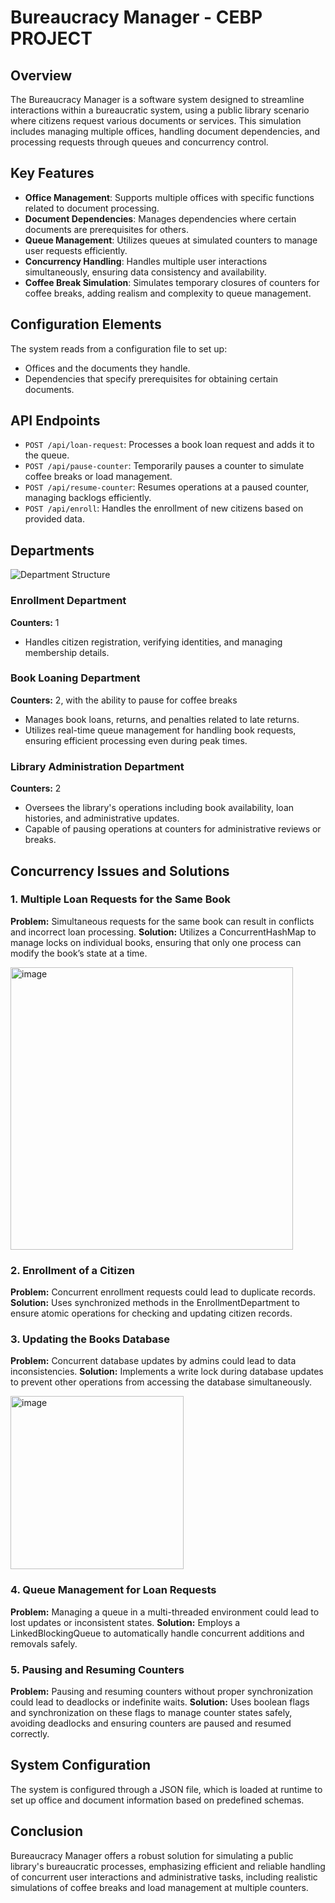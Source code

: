 # Bureaucracy Manager - CEBP PROJECT

## Overview
The Bureaucracy Manager is a software system designed to streamline interactions within a bureaucratic system, using a public library scenario where citizens request various documents or services. This simulation includes managing multiple offices, handling document dependencies, and processing requests through queues and concurrency control.

## Key Features
- **Office Management**: Supports multiple offices with specific functions related to document processing.
- **Document Dependencies**: Manages dependencies where certain documents are prerequisites for others.
- **Queue Management**: Utilizes queues at simulated counters to manage user requests efficiently.
- **Concurrency Handling**: Handles multiple user interactions simultaneously, ensuring data consistency and availability.
- **Coffee Break Simulation**: Simulates temporary closures of counters for coffee breaks, adding realism and complexity to queue management.

## Configuration Elements
The system reads from a configuration file to set up:
- Offices and the documents they handle.
- Dependencies that specify prerequisites for obtaining certain documents.

## API Endpoints
- `POST /api/loan-request`: Processes a book loan request and adds it to the queue.
- `POST /api/pause-counter`: Temporarily pauses a counter to simulate coffee breaks or load management.
- `POST /api/resume-counter`: Resumes operations at a paused counter, managing backlogs efficiently.
- `POST /api/enroll`: Handles the enrollment of new citizens based on provided data.

## Departments
![Department Structure](https://github.com/user-attachments/assets/18d527d9-995a-4750-8520-77bcd2a04fa4)

### Enrollment Department
**Counters:** 1
- Handles citizen registration, verifying identities, and managing membership details.

### Book Loaning Department
**Counters:** 2, with the ability to pause for coffee breaks
- Manages book loans, returns, and penalties related to late returns.
- Utilizes real-time queue management for handling book requests, ensuring efficient processing even during peak times.

### Library Administration Department
**Counters:** 2
- Oversees the library's operations including book availability, loan histories, and administrative updates.
- Capable of pausing operations at counters for administrative reviews or breaks.

## Concurrency Issues and Solutions

### 1. Multiple Loan Requests for the Same Book
**Problem:** Simultaneous requests for the same book can result in conflicts and incorrect loan processing.
**Solution:** Utilizes a ConcurrentHashMap to manage locks on individual books, ensuring that only one process can modify the book’s state at a time.

<img width="452" alt="image" src="https://github.com/user-attachments/assets/318aa4e2-6290-4a0c-830e-d1446563b8a9">

### 2. Enrollment of a Citizen
**Problem:** Concurrent enrollment requests could lead to duplicate records.
**Solution:** Uses synchronized methods in the EnrollmentDepartment to ensure atomic operations for checking and updating citizen records.

### 3. Updating the Books Database
**Problem:** Concurrent database updates by admins could lead to data inconsistencies.
**Solution:** Implements a write lock during database updates to prevent other operations from accessing the database simultaneously.

<img width="277" alt="image" src="https://github.com/user-attachments/assets/167f853c-c8b1-45b7-9408-d43f18789cce">

### 4. Queue Management for Loan Requests
**Problem:** Managing a queue in a multi-threaded environment could lead to lost updates or inconsistent states.
**Solution:** Employs a LinkedBlockingQueue to automatically handle concurrent additions and removals safely.

### 5. Pausing and Resuming Counters
**Problem:** Pausing and resuming counters without proper synchronization could lead to deadlocks or indefinite waits.
**Solution:** Uses boolean flags and synchronization on these flags to manage counter states safely, avoiding deadlocks and ensuring counters are paused and resumed correctly.

## System Configuration
The system is configured through a JSON file, which is loaded at runtime to set up office and document information based on predefined schemas.

## Conclusion
Bureaucracy Manager offers a robust solution for simulating a public library's bureaucratic processes, emphasizing efficient and reliable handling of concurrent user interactions and administrative tasks, including realistic simulations of coffee breaks and load management at multiple counters.

